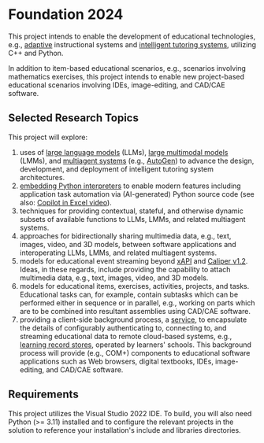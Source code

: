 # Foundation 2024

This project intends to enable the development of educational technologies, e.g., [adaptive](https://en.wikipedia.org/wiki/Adaptive_learning) instructional systems and [intelligent tutoring systems](https://en.wikipedia.org/wiki/Intelligent_tutoring_system), utilizing C++ and Python.

In addition to item-based educational scenarios, e.g., scenarios involving mathematics exercises, this project intends to enable new project-based educational scenarios involving IDEs, image-editing, and CAD/CAE software.

## Selected Research Topics

This project will explore:
1. uses of [large language models](https://en.wikipedia.org/wiki/Large_language_model) (LLMs), [large multimodal models](https://en.wikipedia.org/wiki/Large_language_model#Multimodality) (LMMs), and [multiagent systems](https://en.wikipedia.org/wiki/Multiagent_system) (e.g., [AutoGen](https://github.com/microsoft/autogen)) to advance the design, development, and deployment of intelligent tutoring system architectures.
2. [embedding Python interpreters](https://docs.python.org/3/c-api/) to enable modern features including application task automation via (AI-generated) Python source code (see also: [Copilot in Excel video](https://www.youtube.com/watch?v=vGI6VLr8L5w)).
3. techniques for providing contextual, stateful, and otherwise dynamic subsets of available functions to LLMs, LMMs, and related multiagent systems.
4. approaches for bidirectionally sharing multimedia data, e.g., text, images, video, and 3D models, between software applications and interoperating LLMs, LMMs, and related multiagent systems.
5. models for educational event streaming beyond [xAPI](https://xapi.com/) and [Caliper v1.2](https://www.imsglobal.org/activity/caliper). Ideas, in these regards, include providing the capability to attach multimedia data, e.g., text, images, video, and 3D models.
6. models for educational items, exercises, activities, projects, and tasks. Educational tasks can, for example, contain subtasks which can be performed either in sequence or in parallel, e.g., working on parts which are to be combined into resultant assemblies using CAD/CAE software.
7. providing a client-side background process, a [service](https://en.wikipedia.org/wiki/Windows_service), to encapsulate the details of configurably authenticating to, connecting to, and streaming educational data to remote cloud-based systems, e.g., [learning record stores](https://en.wikipedia.org/wiki/Learning_Record_Store), operated by learners' schools. This background process will provide (e.g., COM+) components to educational software applications such as Web browsers, digital textbooks, IDEs, image-editing, and CAD/CAE software.

## Requirements

This project utilizes the Visual Studio 2022 IDE. To build, you will also need Python (>= 3.11) installed and to configure the relevant projects in the solution to reference your installation's include and libraries directories.
